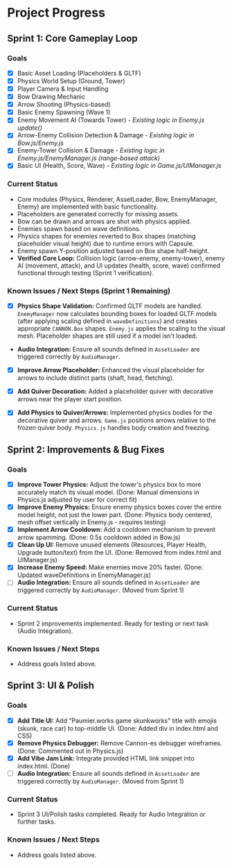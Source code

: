 # Project Progress

## Sprint 1: Core Gameplay Loop

### Goals
- [x] Basic Asset Loading (Placeholders & GLTF)
- [x] Physics World Setup (Ground, Tower)
- [x] Player Camera & Input Handling
- [x] Bow Drawing Mechanic
- [x] Arrow Shooting (Physics-based)
- [x] Basic Enemy Spawning (Wave 1)
- [x] Enemy Movement AI (Towards Tower) - *Existing logic in Enemy.js update()*
- [x] Arrow-Enemy Collision Detection & Damage - *Existing logic in Bow.js/Enemy.js*
- [x] Enemy-Tower Collision & Damage - *Existing logic in Enemy.js/EnemyManager.js (range-based attack)*
- [x] Basic UI (Health, Score, Wave) - *Existing logic in Game.js/UIManager.js*

### Current Status
- Core modules (Physics, Renderer, AssetLoader, Bow, EnemyManager, Enemy) are implemented with basic functionality.
- Placeholders are generated correctly for missing assets.
- Bow can be drawn and arrows are shot with physics applied.
- Enemies spawn based on wave definitions.
- Physics shapes for enemies reverted to Box shapes (matching placeholder visual height) due to runtime errors with Capsule.
- Enemy spawn Y-position adjusted based on Box shape half-height.
- **Verified Core Loop:** Collision logic (arrow-enemy, enemy-tower), enemy AI (movement, attack), and UI updates (health, score, wave) confirmed functional through testing (Sprint 1 verification).

### Known Issues / Next Steps (Sprint 1 Remaining)
- [x] **Physics Shape Validation:** Confirmed GLTF models are handled. `EnemyManager` now calculates bounding boxes for loaded GLTF models (after applying scaling defined in `waveDefinitions`) and creates appropriate `CANNON.Box` shapes. `Enemy.js` applies the scaling to the visual mesh. Placeholder shapes are still used if a model isn't loaded.
- **Audio Integration:** Ensure all sounds defined in `AssetLoader` are triggered correctly by `AudioManager`.
- [x] **Improve Arrow Placeholder:** Enhanced the visual placeholder for arrows to include distinct parts (shaft, head, fletching).
- [x] **Add Quiver Decoration:** Added a placeholder quiver with decorative arrows near the player start position.
- [x] **Add Physics to Quiver/Arrows:** Implemented physics bodies for the decorative quiver and arrows. `Game.js` positions arrows relative to the frozen quiver body. `Physics.js` handles body creation and freezing.


## Sprint 2: Improvements & Bug Fixes

### Goals
- [x] **Improve Tower Physics:** Adjust the tower's physics box to more accurately match its visual model. (Done: Manual dimensions in Physics.js adjusted by user for correct fit)
- [x] **Improve Enemy Physics:** Ensure enemy physics boxes cover the entire model height, not just the lower part. (Done: Physics body centered, mesh offset vertically in Enemy.js - requires testing)
- [x] **Implement Arrow Cooldown:** Add a cooldown mechanism to prevent arrow spamming. (Done: 0.5s cooldown added in Bow.js)
- [x] **Clean Up UI:** Remove unused elements (Resources, Player Health, Upgrade button/text) from the UI. (Done: Removed from index.html and UIManager.js)
- [x] **Increase Enemy Speed:** Make enemies move 20% faster. (Done: Updated waveDefinitions in EnemyManager.js)
- [ ] **Audio Integration:** Ensure all sounds defined in `AssetLoader` are triggered correctly by `AudioManager`. (Moved from Sprint 1)

### Current Status
- Sprint 2 improvements implemented. Ready for testing or next task (Audio Integration).

### Known Issues / Next Steps
- Address goals listed above.


## Sprint 3: UI & Polish

### Goals
- [x] **Add Title UI:** Add "Paumier.works game skunkworks" title with emojis (skunk, race car) to top-middle UI. (Done: Added div in index.html and CSS)
- [x] **Remove Physics Debugger:** Remove Cannon-es debugger wireframes. (Done: Commented out in Physics.js)
- [x] **Add Vibe Jam Link:** Integrate provided HTML link snippet into index.html. (Done)
- [ ] **Audio Integration:** Ensure all sounds defined in `AssetLoader` are triggered correctly by `AudioManager`. (Moved from Sprint 1)

### Current Status
- Sprint 3 UI/Polish tasks completed. Ready for Audio Integration or further tasks.

### Known Issues / Next Steps
- Address goals listed above.
